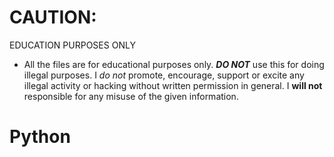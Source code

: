 # CAUTION:

EDUCATION PURPOSES ONLY
- All the files are for educational purposes only. ***DO NOT*** use this for doing illegal purposes. I *do not* promote, encourage, support or excite any illegal activity or hacking without written permission in general. I **will not** responsible for any misuse of the given information.

# Python

